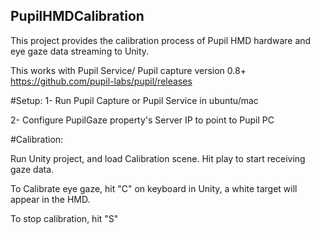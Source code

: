 ## PupilHMDCalibration

This project provides the calibration process of Pupil HMD hardware and eye gaze data streaming to Unity. 

This works with Pupil Service/ Pupil capture version 0.8+ 
https://github.com/pupil-labs/pupil/releases

#Setup:
1- Run Pupil Capture or Pupil Service in ubuntu/mac 

2- Configure PupilGaze property's Server IP to point to Pupil PC

#Calibration:

Run Unity project, and load Calibration scene. Hit play to start receiving gaze data.

To Calibrate eye gaze, hit "C" on keyboard in Unity, a white target will appear in the HMD. 

To stop calibration, hit "S"
